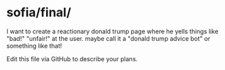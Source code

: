 # sofia/final/

I want to create a reactionary donald trump page where he yells things like "bad!" "unfair!" at the user. maybe call it a "donald trump advice bot" or something like that!

Edit this file via GitHub to describe your plans.
